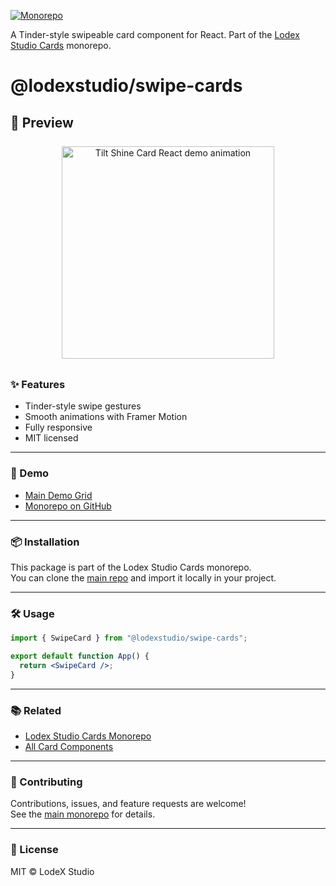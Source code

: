 
[![Monorepo](https://img.shields.io/badge/Monorepo-LodexStudioCards-blue)](https://github.com/lodsa-ntos/lodexstudio-cards)

A Tinder-style swipeable card component for React.
Part of the [Lodex Studio Cards](https://github.com/lodsa-ntos/lodexstudio-cards) monorepo.

# @lodexstudio/swipe-cards

## 🎥 Preview

<p align="center">
  <img src="./preview.gif" alt="Tilt Shine Card React demo animation" width="340" style="margin:8px;" />
</p>

### ✨ Features

- Tinder-style swipe gestures
- Smooth animations with Framer Motion
- Fully responsive
- MIT licensed

---

### 🚀 Demo

- [Main Demo Grid](https://lodexstudio-cards.vercel.app/)  
- [Monorepo on GitHub](https://github.com/lodsa-ntos/lodexstudio-cards)

---

### 📦 Installation

This package is part of the Lodex Studio Cards monorepo.  
You can clone the [main repo](https://github.com/lodsa-ntos/lodexstudio-cards) and import it locally in your project.

---

### 🛠 Usage

```jsx
import { SwipeCard } from "@lodexstudio/swipe-cards";

export default function App() {
  return <SwipeCard />;
}
```

---

### 📚 Related

- [Lodex Studio Cards Monorepo](https://github.com/lodsa-ntos/lodexstudio-cards)
- [All Card Components](https://lodexstudio-cards.vercel.app/)

---

### 🤝 Contributing

Contributions, issues, and feature requests are welcome!  
See the [main monorepo](https://github.com/lodsa-ntos/lodexstudio-cards) for details.

---

### 📜 License

MIT © LodeX Studio
